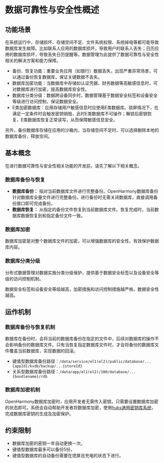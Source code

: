 # 数据可靠性与安全性概述

## 功能场景

在系统运行中，存储损坏、存储空间不足、文件系统权限、系统掉电等都可能导致数据库发生故障。比如联系人应用的数据库损坏，导致用户的联系人丢失；日历应用的数据库损坏，导致丢失日历提醒等。数据管理为此提供了数据可靠性与安全性相关的解决方案和能力保障。

- 备份、恢复功能：重要业务应用（如银行）数据丢失，出现严重异常场景，可以通过备份恢复数据库，保证关键数据不丢失。
- 数据库加密功能：当数据库中存储如认证凭据、财务数据等高敏感信息时，可对数据库进行加密，提高数据库安全性。
- 数据库分类分级：数据跨设备同步时，数据管理基于数据安全标签和设备安全等级进行访问控制，保证数据安全。
- E类加密数据库：应用存储用户敏感信息时应使用E类数据库。锁屏情况下，在满足一定条件时会触发密钥销毁，此时E类数据库不可操作；解锁后密钥恢复，E类数据库恢复正常读写，从而保障敏感信息安全。

另外，备份数据库存储在应用的沙箱内，当存储空间不足时，可以选择删除本地的数据库备份，释放空间。

## 基本概念

在进行数据可靠性与安全性相关功能的开发前，请先了解以下相关概念。

### 数据库备份与恢复

- **数据库备份：** 指对当前数据库文件进行完整备份。OpenHarmony数据库备份针对数据库全量文件进行完整备份。进行备份时无需关闭数据库，直接调用备份接口即可完成备份。
- **数据库恢复：** 从指定的备份文件恢复到当前数据库文件。恢复完成时，当前数据库数据恢复到和指定备份文件一致。

### 数据库加密

数据库加密是对整个数据库文件的加密，可以增强数据库的安全性，有效保护数据库内容。

### 数据库分类分级

分布式数据管理对数据实施分类分级保护，提供基于数据安全标签以及设备安全等级的访问控制机制。

数据安全标签和设备安全等级越高，加密措施和访问控制措施越严格，数据安全性越高。

## 运作机制

### 数据库备份与恢复机制

数据库在备份时，会将当前的数据库备份在指定的文件中，后续对数据库的操作不会影响备份的数据库文件。只有当恢复指定数据库文件时，才会将备份的数据库文件覆盖当前数据库，实现数据的回滚。

- 键值型数据库备份路径：`/data/service/el1(el2)/public/database/...{appId}/kvdb/backup/...{storeId}`
- 关系型数据库备份路径：`/data/app/el1(el2)/100/database/...{bundlename}/rdb`

### 数据库加密机制

OpenHarmony数据库加密时，应用开发者无需传入密钥，只需要设置数据库加密的状态即可。系统会自动帮助开发者将数据库加密，使用[huks通用密钥库系统](../../../API_Reference/source_zh_cn/UniversalKeystoreKit/cj-apis-security_huks.md)，完成数据库密钥的生成及加密保护。

## 约束限制

- 数据库加密的密钥一年自动更换一次。
- 键值型数据库最多可以备份5份。
- 键值型数据库的自动备份需要在熄屏且充电的状态下进行。
